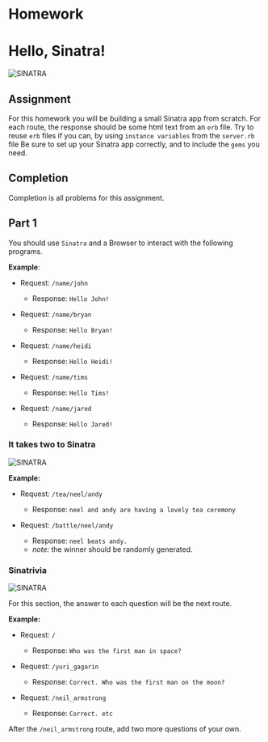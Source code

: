# Homework
# Hello, Sinatra!

![SINATRA](http://i.imgur.com/b4tlCNb.gif)


## Assignment
For this homework you will be building a small Sinatra app from scratch. For each route, the response should be some html text from an `erb` file. Try to reuse `erb` files if you can, by using `instance variables` from the `server.rb` file Be sure to set up your Sinatra app correctly, and to include the `gems` you need.

## Completion
Completion is all problems for this assignment.
## Part 1

You should use `Sinatra` and a Browser to interact with the following programs.

**Example**:

- Request: `/name/john`
  - Response: `Hello John!`

- Request: `/name/bryan`
  - Response: `Hello Bryan!`

- Request: `/name/heidi`
  - Response: `Hello Heidi!`

- Request: `/name/tims`
  - Response: `Hello Tims!`

- Request: `/name/jared`
  - Response: `Hello Jared!`

### It takes two to Sinatra

![SINATRA](http://i.imgur.com/RHb2pZ2.gif)

**Example:**

- Request: `/tea/neel/andy`
  - Response: `neel and andy are having a lovely tea ceremony`

- Request: `/battle/neel/andy`
  - Response: `neel beats andy.`
  - *note:* the winner should be randomly generated.


### Sinatrivia

![SINATRA](http://i.imgur.com/GKpnU3i.gif)

For this section, the answer to each question will be the next route.

**Example:**

- Request: `/`
  - Response: `Who was the first man in space?`

- Request: `/yuri_gagarin`
  - Response: `Correct. Who was the first man on the moon?`

- Request: `/neil_armstrong`
  - Response: `Correct. etc`

After the `/neil_armstrong` route, add two more questions of your own.
